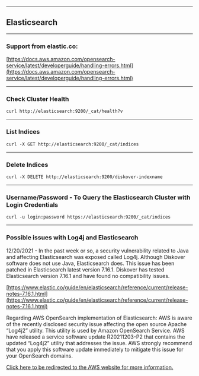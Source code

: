 ___
## Elasticsearch
___

### Support from elastic.co:

[https://docs.aws.amazon.com/opensearch-service/latest/developerguide/handling-errors.html](https://docs.aws.amazon.com/opensearch-service/latest/developerguide/handling-errors.html)

___
### Check Cluster Health
```
curl http://elasticsearch:9200/_cat/health?v
```

___
### List Indices
```
curl -X GET http://elasticsearch:9200/_cat/indices
```

___
### Delete Indices
```
curl -X DELETE http://elasticsearch:9200/diskover-indexname
```

___
### Username/Password - To Query the Elasticsearch Cluster with Login Credentials
```
curl -u login:password https://elasticsearch:9200/_cat/indices
```

___
### Possible issues with Log4j and Elasticsearch

12/20/2021 - In the past week or so, a security vulnerability related to Java and affecting Elasticsearch was exposed called Log4j. Although Diskover software does not use Java, Elasticsearch does. This issue has been patched in Elasticsearch latest version 7.16.1. Diskover has tested Elasticsearch version 7.16.1 and have found no compatibility issues.

[https://www.elastic.co/guide/en/elasticsearch/reference/current/release-notes-7.16.1.html](https://www.elastic.co/guide/en/elasticsearch/reference/current/release-notes-7.16.1.html)

Regarding AWS OpenSearch implementation of Elasticsearch: AWS is aware of the recently disclosed security issue affecting the open source Apache “Log4j2” utility. This utility is used by Amazon OpenSearch Service. AWS have released a service software update R20211203-P2 that contains the updated “Log4j2” utility that addresses the issue. AWS strongly recommend that you apply this software update immediately to mitigate this issue for your OpenSearch domains.

[Click here to be redirected to the AWS website for more information.](https://aws.amazon.com/security/security-bulletins/AWS-2021-006/)

